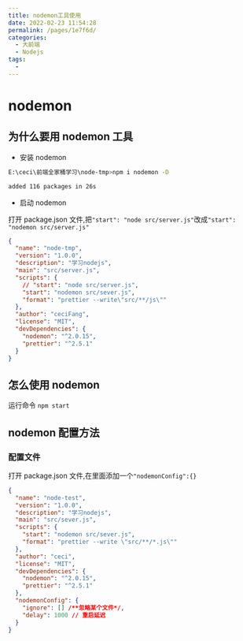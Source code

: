 ```yaml
---
title: nodemon工具使用
date: 2022-02-23 11:54:28
permalink: /pages/1e7f6d/
categories:
  - 大前端
  - Nodejs
tags:
  -
---
```


# nodemon

## 为什么要用 nodemon 工具

- 安装 nodemon

```sh
E:\ceci\前端全家桶学习\node-tmp>npm i nodemon -D

added 116 packages in 26s
```

- 启动 nodemon

打开 package.json 文件,把`"start": "node src/server.js"`改成`"start": "nodemon src/server.js"`

```json
{
  "name": "node-tmp",
  "version": "1.0.0",
  "description": "学习nodejs",
  "main": "src/server.js",
  "scripts": {
    // "start": "node src/server.js",
    "start": "nodemon src/sever.js",
    "format": "prettier --write\"src/**/js\""
  },
  "author": "ceciFang",
  "license": "MIT",
  "devDependencies": {
    "nodemon": "^2.0.15",
    "prettier": "^2.5.1"
  }
}
```

## 怎么使用 nodemon

运行命令 `npm start`

## nodemon 配置方法

### 配置文件

打开 package.json 文件,在里面添加一个`"nodemonConfig":{}`

```json
{
  "name": "node-test",
  "version": "1.0.0",
  "description": "学习nodejs",
  "main": "src/sever.js",
  "scripts": {
    "start": "nodemon src/sever.js",
    "format": "prettier --write \"src/**/*.js\""
  },
  "author": "ceci",
  "license": "MIT",
  "devDependencies": {
    "nodemon": "^2.0.15",
    "prettier": "^2.5.1"
  },
  "nodemonConfig": {
    "ignore": [] /**忽略某个文件*/,
    "delay": 1000 // 重启延迟
  }
}
```
